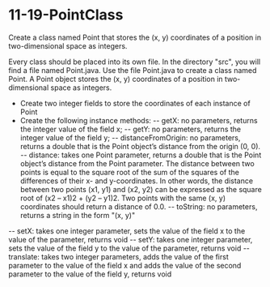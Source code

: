 11-19-PointClass
================

Create a class named Point that stores the (x, y) coordinates of a position in two-dimensional space as integers.


Every class should be placed into its own file.  In the directory "src", you will find a file named Point.java. Use the file Point.java to create a class named Point. A Point object stores the (x, y) coordinates of a position in two-dimensional space as integers.

- Create two integer fields to store the coordinates of each instance of Point
- Create the following instance methods:
-- getX: no parameters, returns the integer value of the field x;
-- getY: no parameters, returns the integer value of the field y;
-- distanceFromOrigin: no parameters, returns a double that is the Point object’s distance from the origin (0, 0).
-- distance: takes one Point parameter, returns a double that is the Point object’s distance from the Point parameter. The distance between two
points is equal to the square root of the sum of the squares of the differences of their x- and y-coordinates. In other words, the distance between two points (x1, y1) and (x2, y2) can be expressed as the square root of (x2 – x1)2 + (y2 – y1)2. Two points with the same (x, y) coordinates should return a distance of 0.0.
-- toString: no parameters, returns a string in the form "(x, y)"

-- setX: takes one integer parameter, sets the value of the field x to the value of the parameter, returns void
-- setY: takes one integer parameter, sets the value of the field y to the value of the parameter, returns void
-- translate: takes two integer parameters, adds the value of the first parameter to the value of the field x and adds the value of the second parameter to the value of the field y, returns void


